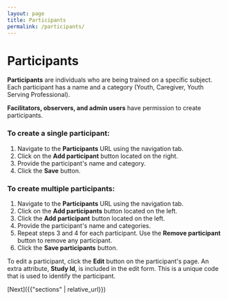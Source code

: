 ```yaml
---
layout: page
title: Participants
permalink: /participants/
---
```


# **Participants**

**Participants** are individuals who are being trained on a specific subject. Each participant has a name and a category (Youth, Caregiver, Youth Serving Professional).

**Facilitators, observers, and admin users** have permission to create participants.

### **To create a single participant:**

1. Navigate to the **Participants** URL using the navigation tab.
2. Click on the **Add participant** button located on the right.
3. Provide the participant's name and category.
4. Click the **Save** button.

### **To create multiple participants:**

1. Navigate to the **Participants** URL using the navigation tab.
2. Click on the **Add participants** button located on the left.
3. Click the **Add participant** button located on the left.
4. Provide the participant's name and categories.
5. Repeat steps 3 and 4 for each participant. Use the **Remove participant** button to remove any participant.
6. Click the **Save participants** button.

To edit a participant, click the **Edit** button on the participant's page. An extra attribute, **Study Id**, is included in the edit form. This is a unique code that is used to identify the participant.

[Next]({{"sections" | relative_url}})
